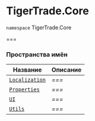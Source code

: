# TigerTrade.Core

`namespace` TigerTrade.Core

\===

### Пространства имён

| Название                        | Описание |
| ------------------------------- | -------- |
| [`Localization`](localization/) | _===_    |
| [`Properties`](properties/)     | _===_    |
| [`UI`](ui/)                     | _===_    |
| [`Utils`](utils/)               | _===_    |
